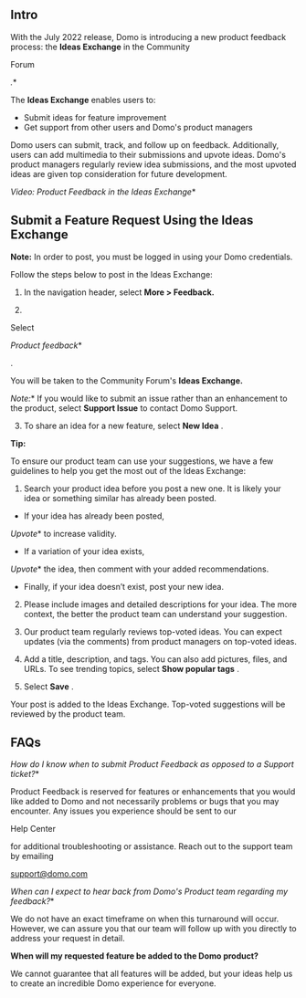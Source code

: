 

Intro
-------


 With the July 2022 release, Domo is introducing a new product feedback process: the
 **Ideas Exchange**
 in the Community

Forum

*.**


 The
 **Ideas Exchange**
 enables users to:


* Submit ideas for feature improvement
* Get support from other users and Domo's product managers


 Domo users can submit, track, and follow up on feedback. Additionally, users can add multimedia to their submissions and upvote ideas. Domo's product managers regularly review idea submissions, and the most upvoted ideas are given top consideration for future development.

*Video: Product Feedback in the Ideas Exchange**


 Submit a Feature Request Using the Ideas Exchange
---------------------------------------------------


**Note:**
 In order to post, you must be logged in using your Domo credentials.

Follow the steps below to post in the Ideas Exchange:


 1. In the navigation header, select
 **More > Feedback.**

2.

Select

*Product feedback**

.


 You will be taken to the Community Forum's
 **Ideas Exchange.**

*Note:**
 If you would like to submit an issue rather than an enhancement to the product, select
 **Support Issue**
 to contact Domo Support.

3. To share an idea for a new feature, select
 **New Idea**
 .


**Tip:**


 To ensure our product team can use your suggestions, we have a few guidelines to help you get the most out of the Ideas Exchange:


 1. Search your product idea before you post a new one. It is likely your idea or something similar has already been posted.


* If your idea has already been posted,

*Upvote**
 to increase validity.
* If a variation of your idea exists,

*Upvote**
 the idea, then comment with your added recommendations.
* Finally, if your idea doesn’t exist, post your new idea.

2. Please include images and detailed descriptions for your idea. The more context, the better the product team can understand your suggestion.


 3. Our product team regularly reviews top-voted ideas. You can expect updates (via the comments) from product managers on top-voted ideas.


 4. Add a title, description, and tags. You can also add pictures, files, and URLs. To see trending topics, select
 **Show popular tags**
 .

5. Select
 **Save**
 .


 Your post is added to the Ideas Exchange. Top-voted suggestions will be reviewed by the product team.


 FAQs
------

*How do I know when to submit Product Feedback as opposed to a Support ticket?**


 Product Feedback is reserved for features or enhancements that you would like added to Domo and not necessarily problems or bugs that you may encounter. Any issues you experience should be sent to our

Help Center

for additional troubleshooting or assistance. Reach out to the support team by emailing

support@domo.com

*When can I expect to hear back from Domo's Product team regarding my feedback?**


 We do not have an exact timeframe on when this turnaround will occur. However, we can assure you that our team will follow up with you directly to address your request in detail.


**When will my requested feature be added to the Domo product?**


 We cannot guarantee that all features will be added, but your ideas help us to create an incredible Domo experience for everyone.

